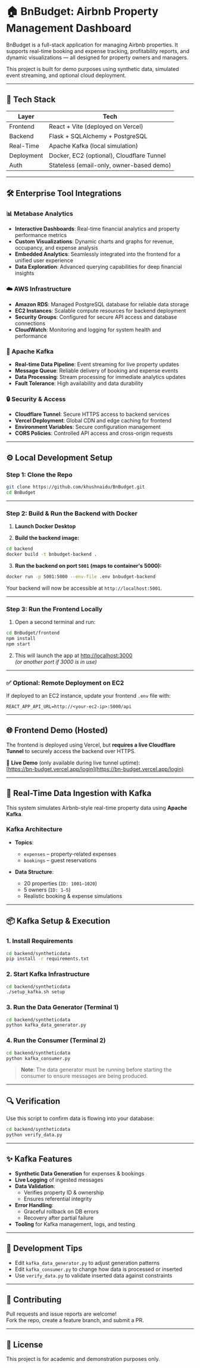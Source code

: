 # 🏠 BnBudget: Airbnb Property Management Dashboard

BnBudget is a full-stack application for managing Airbnb properties. It supports real-time booking and expense tracking, profitability reports, and dynamic visualizations — all designed for property owners and managers.

This project is built for demo purposes using synthetic data, simulated event streaming, and optional cloud deployment.

---

## 🚀 Tech Stack

| Layer      | Tech                                      |
| ---------- | ----------------------------------------- |
| Frontend   | React + Vite (deployed on Vercel)         |
| Backend    | Flask + SQLAlchemy + PostgreSQL           |
| Real-Time  | Apache Kafka (local simulation)           |
| Deployment | Docker, EC2 (optional), Cloudflare Tunnel |
| Auth       | Stateless (email-only, owner-based demo)  |

---

## 🛠️ Enterprise Tool Integrations

### 📊 Metabase Analytics
- **Interactive Dashboards**: Real-time financial analytics and property performance metrics
- **Custom Visualizations**: Dynamic charts and graphs for revenue, occupancy, and expense analysis
- **Embedded Analytics**: Seamlessly integrated into the frontend for a unified user experience
- **Data Exploration**: Advanced querying capabilities for deep financial insights

### ☁️ AWS Infrastructure
- **Amazon RDS**: Managed PostgreSQL database for reliable data storage
- **EC2 Instances**: Scalable compute resources for backend deployment
- **Security Groups**: Configured for secure API access and database connections
- **CloudWatch**: Monitoring and logging for system health and performance

### 🔄 Apache Kafka
- **Real-time Data Pipeline**: Event streaming for live property updates
- **Message Queue**: Reliable delivery of booking and expense events
- **Data Processing**: Stream processing for immediate analytics updates
- **Fault Tolerance**: High availability and data durability

### 🔒 Security & Access
- **Cloudflare Tunnel**: Secure HTTPS access to backend services
- **Vercel Deployment**: Global CDN and edge caching for frontend
- **Environment Variables**: Secure configuration management
- **CORS Policies**: Controlled API access and cross-origin requests

---

## ⚙️ Local Development Setup

### Step 1: Clone the Repo

```bash
git clone https://github.com/khushnaidu/BnBudget.git
cd BnBudget
```

---

### Step 2: Build & Run the Backend with Docker

1. **Launch Docker Desktop**

2. **Build the backend image:**

```bash
cd backend
docker build -t bnbudget-backend .
```

3. **Run the backend on port `5001` (maps to container's 5000):**

```bash
docker run -p 5001:5000 --env-file .env bnbudget-backend
```

Your backend will now be accessible at `http://localhost:5001`.

---

### Step 3: Run the Frontend Locally

1. Open a second terminal and run:

```bash
cd BnBudget/frontend
npm install
npm start
```

2. This will launch the app at [http://localhost:3000](http://localhost:3000)  
   _(or another port if 3000 is in use)_

---

### ✅ Optional: Remote Deployment on EC2

If deployed to an EC2 instance, update your frontend `.env` file with:

```env
REACT_APP_API_URL=http://<your-ec2-ip>:5000/api
```

---

## 🌐 Frontend Demo (Hosted)

The frontend is deployed using Vercel, but **requires a live Cloudflare Tunnel** to securely access the backend over HTTPS.

🔗 **Live Demo** (only available during live tunnel uptime):  
[https://bn-budget.vercel.app/login](https://bn-budget.vercel.app/login)

---

## 🔄 Real-Time Data Ingestion with Kafka

This system simulates Airbnb-style real-time property data using **Apache Kafka**.

### Kafka Architecture

- **Topics**:

  - `expenses` – property-related expenses
  - `bookings` – guest reservations

- **Data Structure**:
  - 20 properties (`ID: 1001–1020`)
  - 5 owners (`ID: 1–5`)
  - Realistic booking & expense simulations

---

## 📦 Kafka Setup & Execution

### 1. Install Requirements

```bash
cd backend/syntheticdata
pip install -r requirements.txt
```

### 2. Start Kafka Infrastructure

```bash
cd backend/syntheticdata
./setup_kafka.sh setup
```

### 3. Run the Data Generator (Terminal 1)

```bash
cd backend/syntheticdata
python kafka_data_generator.py
```

### 4. Run the Consumer (Terminal 2)

```bash
cd backend/syntheticdata
python kafka_consumer.py
```

> **Note**: The data generator must be running before starting the consumer to ensure messages are being produced.

---

## 🔍 Verification

Use this script to confirm data is flowing into your database:

```bash
cd backend/syntheticdata
python verify_data.py
```

---

## ✨ Kafka Features

- **Synthetic Data Generation** for expenses & bookings
- **Live Logging** of ingested messages
- **Data Validation**:
  - Verifies property ID & ownership
  - Ensures referential integrity
- **Error Handling**:
  - Graceful rollback on DB errors
  - Recovery after partial failure
- **Tooling** for Kafka management, logs, and testing

---

## 🧪 Development Tips

- Edit `kafka_data_generator.py` to adjust generation patterns
- Edit `kafka_consumer.py` to change how data is processed or inserted
- Use `verify_data.py` to validate inserted data against constraints

---

## 🤝 Contributing

Pull requests and issue reports are welcome!  
Fork the repo, create a feature branch, and submit a PR.

---

## 📄 License

This project is for academic and demonstration purposes only.
